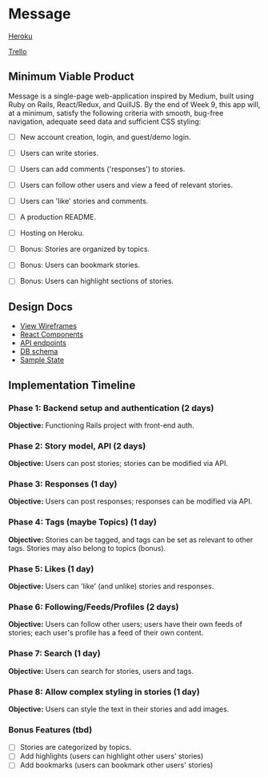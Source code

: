 # Message

[Heroku](https://message-medium.herokuapp.com/#/)

[Trello](https://trello.com/b/XmbpaiSW/medium-clone)

## Minimum Viable Product
Message is a single-page web-application inspired by Medium, built using Ruby on Rails, React/Redux, and QuillJS. By the end of Week 9, this app will, at a minimum, satisfy the following criteria with smooth, bug-free navigation, adequate seed data and sufficient CSS styling:
- [ ] New account creation, login, and guest/demo login.
- [ ] Users can write stories.
- [ ] Users can add comments ('responses') to stories.
- [ ] Users can follow other users and view a feed of relevant stories.
- [ ] Users can 'like' stories and comments.
- [ ] A production README.
- [ ] Hosting on Heroku.
- [ ] Bonus: Stories are organized by topics.
- [ ] Bonus: Users can bookmark stories.
- [ ] Bonus: Users can highlight sections of stories.


## Design Docs

* [View Wireframes][wireframes]
* [React Components][components]
* [API endpoints][api-endpoints]
* [DB schema][schema]
* [Sample State][sample-state]

[wireframes]: wireframes/
[components]: component-hierarchy.md
[sample-state]: sample-state.md
[api-endpoints]: api-endpoints.md
[schema]: schema.md


## Implementation Timeline

### Phase 1: Backend setup and authentication (2 days)

**Objective:** Functioning Rails project with front-end auth.

### Phase 2: Story model, API (2 days)

**Objective:** Users can post stories; stories can be modified via API.

### Phase 3: Responses (1 day)

**Objective:** Users can post responses; responses can be modified via API.

### Phase 4: Tags (maybe Topics) (1 day)

**Objective:** Stories can be tagged, and tags can be set as relevant to other tags. Stories may also belong to topics (bonus).

### Phase 5: Likes (1 day)

**Objective:** Users can 'like' (and unlike) stories and responses.

### Phase 6: Following/Feeds/Profiles (2 days)

**Objective:** Users can follow other users; users have their own feeds of stories; each user's profile has a feed of their own content.

### Phase 7: Search (1 day)

**Objective:** Users can search for stories, users and tags.

### Phase 8: Allow complex styling in stories (1 day)

**Objective:** Users can style the text in their stories and add images.

### Bonus Features (tbd)
- [ ] Stories are categorized by topics.
- [ ] Add highlights (users can highlight other users' stories)
- [ ] Add bookmarks (users can bookmark other users' stories)
